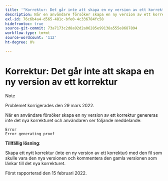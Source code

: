 ```yaml
---
title: '"Korrektur: Det går inte att skapa en ny version av ett korrektur'
description: När en användare försöker skapa en ny version av ett korrektur genereras inte det nya korrekturet och användaren ser ett felmeddelande.
exl-id: 76c6b4a4-d565-481c-bfe0-4c336784fc58
hidefromtoc: true
source-git-commit: 73a7173c2d8a92d2a06285e99138a555e8687894
workflow-type: tm+mt
source-wordcount: '112'
ht-degree: 0%

---
```


# Korrektur: Det går inte att skapa en ny version av ett korrektur

>[!NOTE]
>
>Problemet korrigerades den 29 mars 2022.

När en användare försöker skapa en ny version av ett korrektur genereras inte det nya korrekturet och användaren ser följande meddelande:

```
Error
Error generating proof
```

**Tillfällig lösning**:

Skapa ett nytt korrektur (inte en ny version av ett korrektur) med den fil som skulle vara den nya versionen och kommentera den gamla versionen som länkar till det nya korrekturet.

Först rapporterad den 15 februari 2022.
